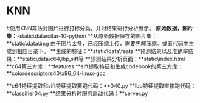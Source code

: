 # KNN
#使用KNN算法对图片进行打标分类，并对结果进行分析展示。
**原始数据，图片集：**-static\data\cifar-10-python
**从原始数据保存的图片集：**static\data\img
 	由于图片太多，已经压缩上传，需要先解压缩。或者代码中生成到相应目录下。
**生成的特征：**static\data\feats
**预测结果以及准确率结果：**static\data\c64,lbp,sift等
**预测结果分析页面：**static\index.html
**c64第三方库：**features
**sift提取特征和生成codebook的第三方库：**colordescriptors40\x86_64-linux-gcc

**c64特征提取和sift特征提取要跑代码：**040.py
**lbp特征提取直接跑代码：**classifier04.py
**结果分析时服务启动代码：**server.py
